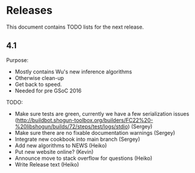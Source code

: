 # Releases
This document contains TODO lists for the next release.

## 4.1
Purpose:
 * Mostly contains Wu's new inference algorithms
 * Otherwise clean-up
 * Get back to speed.
 * Needed for pre GSoC 2016

TODO:
 * Make sure tests are green, currently we have a few serialization issues (http://buildbot.shogun-toolbox.org/builders/FC22%20-%20libshogun/builds/72/steps/test/logs/stdio) (Sergey)
 * Make sure there are no fixable documentation warnings (Sergey)
 * Integrate new cookbook into main branch (Sergey)
 * Add new algorithms to NEWS (Heiko)
 * Put new website online? (Kevin)
 * Announce move to stack overflow for questions (Heiko)
 * Write Release text (Heiko)